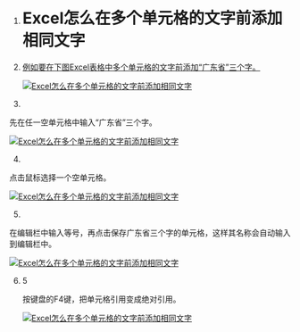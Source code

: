 1. # Excel怎么在多个单元格的文字前添加相同文字

2. [例如要在下图Excel表格中多个单元格的文字前添加“广东省”三个字。](http://jingyan.baidu.com/album/02027811c23e345bcd9ce55c.html?picindex=5)

   [![Excel怎么在多个单元格的文字前添加相同文字](https://exp-picture.cdn.bcebos.com/1f9feadca039131f4faada6de275f2c4ed990a9e.jpg?x-bce-process=image%2Fresize%2Cm_lfit%2Cw_500%2Climit_1)](http://jingyan.baidu.com/album/02027811c23e345bcd9ce55c.html?picindex=1)

3. 

   先在任一空单元格中输入“广东省”三个字。

   [![Excel怎么在多个单元格的文字前添加相同文字](https://exp-picture.cdn.bcebos.com/cfadcdd96975f2c469df50f78f0148fe1f42069e.jpg?x-bce-process=image%2Fresize%2Cm_lfit%2Cw_500%2Climit_1)](http://jingyan.baidu.com/album/02027811c23e345bcd9ce55c.html?picindex=2)

4. 

   点击鼠标选择一个空单元格。

   [![Excel怎么在多个单元格的文字前添加相同文字](https://exp-picture.cdn.bcebos.com/edd84743040148fe970454df8fd149299b88029e.jpg?x-bce-process=image%2Fresize%2Cm_lfit%2Cw_500%2Climit_1)](http://jingyan.baidu.com/album/02027811c23e345bcd9ce55c.html?picindex=3)

5. 

   在编辑栏中输入等号，再点击保存广东省三个字的单元格，这样其名称会自动输入到编辑栏中。

   [![Excel怎么在多个单元格的文字前添加相同文字](https://exp-picture.cdn.bcebos.com/5c2a1ad149299a88b755e15167eeadbcbf2f7f9e.jpg?x-bce-process=image%2Fresize%2Cm_lfit%2Cw_500%2Climit_1)](http://jingyan.baidu.com/album/02027811c23e345bcd9ce55c.html?picindex=4)

6. 5

   按键盘的F4键，把单元格引用变成绝对引用。

   [![Excel怎么在多个单元格的文字前添加相同文字](https://exp-picture.cdn.bcebos.com/e9a4f2eeadbcbe2fd4364fac54dae43b3a86789e.jpg?x-bce-process=image%2Fresize%2Cm_lfit%2Cw_500%2Climit_1)](http://jingyan.baidu.com/album/02027811c23e345bcd9ce55c.html?picindex=5)